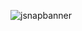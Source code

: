 ![jsnapbanner](https://user-images.githubusercontent.com/67114976/88582417-4c861380-d014-11ea-9103-ce1c487d0021.png)
